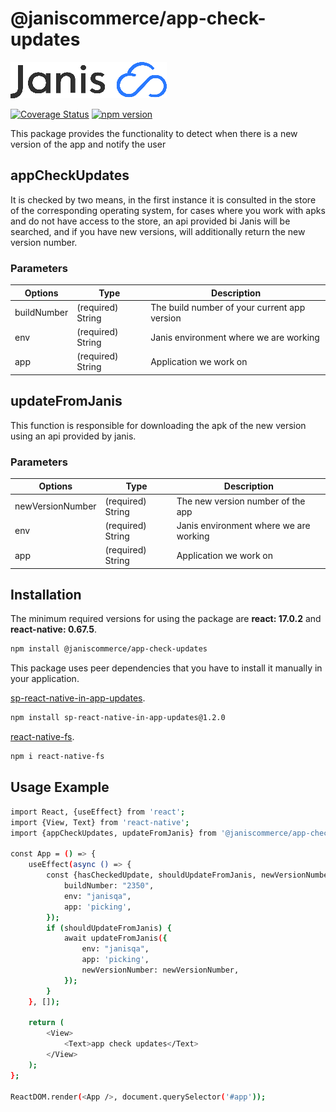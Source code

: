# @janiscommerce/app-check-updates

![janis-logo](brand-logo.png)

[![Coverage Status](https://github.com/janis-commerce/app-check-updates/actions/workflows/coverage-status.yml/badge.svg)](https://github.com/janis-commerce/app-check-updates/actions/workflows/coverage-status.yml)
[![npm version](https://badge.fury.io/js/%40janiscommerce%2Fapp-check-updates.svg)](https://badge.fury.io/js/%40janiscommerce%2Fapp-check-updates)

This package provides the functionality to detect when there is a new version of the app and notify the user

## appCheckUpdates

It is checked by two means, in the first instance it is consulted in the store of the corresponding operating system, for cases where you work with apks and do not have access to the store, an api provided bi Janis will be searched, and if you have new versions, will additionally return the new version number.

### Parameters

| Options    | Type              | Description                            |
| ---------- | ----------------- | -------------------------------------- |
| buildNumber | (required) String | The build number of your current app version |
| env | (required) String | Janis environment where we are working |
| app | (required) String | Application we work on |

## updateFromJanis

This function is responsible for downloading the apk of the new version using an api provided by janis.

### Parameters

| Options    | Type              | Description                            |
| ---------- | ----------------- | -------------------------------------- |
| newVersionNumber | (required) String | The new version number of the app |
| env | (required) String | Janis environment where we are working |
| app | (required) String | Application we work on |

## Installation

The minimum required versions for using the package are **react: 17.0.2** and **react-native: 0.67.5**.

```sh
npm install @janiscommerce/app-check-updates
```

This package uses peer dependencies that you have to install it manually in your application.

[sp-react-native-in-app-updates](https://www.npmjs.com/package/sp-react-native-in-app-updates/v/1.2.0).

```sh
npm install sp-react-native-in-app-updates@1.2.0
```

[react-native-fs](https://www.npmjs.com/package/react-native-fs).

```sh
npm i react-native-fs
```

## Usage Example

```sh
import React, {useEffect} from 'react';
import {View, Text} from 'react-native';
import {appCheckUpdates, updateFromJanis} from '@janiscommerce/app-check-updates';

const App = () => {
	useEffect(async () => {
  		const {hasCheckedUpdate, shouldUpdateFromJanis, newVersionNumber} = await appCheckUpdates({
			buildNumber: "2350",
			env: "janisqa",
			app: 'picking',
		});
		if (shouldUpdateFromJanis) {
			await updateFromJanis({
				env: "janisqa",
				app: 'picking',
				newVersionNumber: newVersionNumber,
			});
		}
	}, []);

	return (
		<View>
			<Text>app check updates</Text>
		</View>
	);
};

ReactDOM.render(<App />, document.querySelector('#app'));
```
